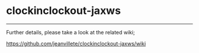 # clockinclockout-jaxws

***

Further details, please take a look at the related wiki;

https://github.com/jeanvillete/clockinclockout-jaxws/wiki
